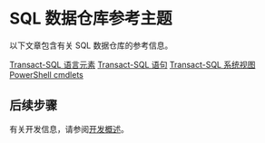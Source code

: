 <properties
   pageTitle="SQL 数据仓库参考主题 | Azure"
   description="SQL 数据仓库的参考内容链接。"
   services="sql-data-warehouse"
   documentationCenter="NA"
   authors="barbkess"
   manager="jhubbard"
   editor=""/>

<tags
   ms.service="sql-data-warehouse"
   ms.date="05/02/2016"
   wacn.date="06/20/2016"/>

# SQL 数据仓库参考主题

以下文章包含有关 SQL 数据仓库的参考信息。

[Transact-SQL 语言元素][]
[Transact-SQL 语句][]
[Transact-SQL 系统视图][]
[PowerShell cmdlets][]



## 后续步骤
有关开发信息，请参阅[开发概述][]。

<!--Image references-->

<!--Article references-->
[开发概述]: /documentation/articles/sql-data-warehouse-overview-develop/
[Transact-SQL 语言元素]: /documentation/articles/sql-data-warehouse-reference-tsql-language-elements/
[Transact-SQL 语句]: /documentation/articles/sql-data-warehouse-reference-tsql-statements/
[Transact-SQL 系统视图]: /documentation/articles/sql-data-warehouse-reference-tsql-system-views/
[PowerShell cmdlets]: /documentation/articles/sql-data-warehouse-reference-powershell-cmdlets/


<!--MSDN references-->

<!---HONumber=Mooncake_0808_2016-->